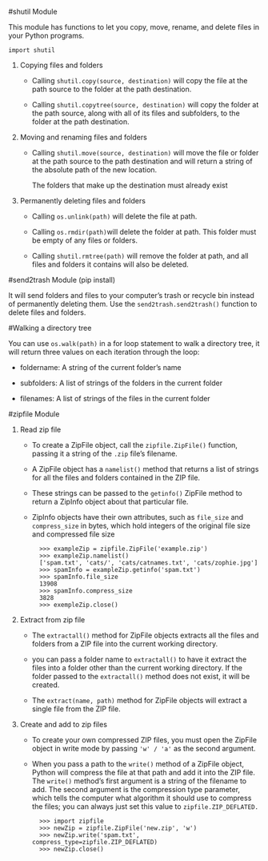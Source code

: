#shutil Module

This module has functions to let you copy, move, rename, and delete files in your Python programs. 

    import shutil

1. Copying files and folders

	- Calling `shutil.copy(source, destination)` will copy the file at the path source to the folder at the path destination.

	- Calling `shutil.copytree(source, destination)` will copy the folder at the path source, along with all of its files and subfolders, to the folder at the path destination.

2. Moving and renaming files and folders

	- Calling `shutil.move(source, destination)` will move the file or folder at the path source to the path destination and will return a string of the absolute path of the new location.

		The folders that make up the destination must already exist

3. Permanently deleting files and folders

	- Calling `os.unlink(path)` will delete the file at path.

	- Calling `os.rmdir(path)`will delete the folder at path. This folder must be empty of any files or folders.

	- Calling `shutil.rmtree(path)` will remove the folder at path, and all files and folders it contains will also be deleted.

#send2trash Module (pip install)

It will send folders and files to your computer’s trash or recycle bin instead of permanently deleting them.  Use the `send2trash.send2trash()` function to delete files and folders.

#Walking a directory tree

You can use `os.walk(path)` in a for loop statement to walk a directory tree, it will return three values on each iteration through the loop:

- foldername: A string of the current folder’s name

- subfolders: A list of strings of the folders in the current folder

- filenames: A list of strings of the files in the current folder

#zipfile Module

1. Read zip file

	- To create a ZipFile object, call the `zipfile.ZipFile()` function, passing it a string of the `.zip` file’s filename. 

	- A ZipFile object has a `namelist()` method that returns a list of strings for all the files and folders contained in the ZIP file. 	
	
	- These strings can be passed to the `getinfo()` ZipFile method to return a ZipInfo object about that particular file. 
	
	- ZipInfo objects have their own attributes, such as `file_size` and `compress_size` in bytes, which hold integers of the original file size and compressed file size


			>>> exampleZip = zipfile.ZipFile('example.zip')
			>>> exampleZip.namelist()
			['spam.txt', 'cats/', 'cats/catnames.txt', 'cats/zophie.jpg']
			>>> spamInfo = exampleZip.getinfo('spam.txt')
			>>> spamInfo.file_size
			13908
			>>> spamInfo.compress_size
			3828
			>>> exempleZip.close()

2. Extract from zip file

	- The `extractall()` method for ZipFile objects extracts all the files and folders from a ZIP file into the current working directory.

	- you can pass a folder name to `extractall()` to have it extract the files into a folder other than the current working directory. If the folder passed to the `extractall()` method does not exist, it will be created.

	- The `extract(name, path)` method for ZipFile objects will extract a single file from the ZIP file. 

3. Create and add to zip files

	- To create your own compressed ZIP files, you must open the ZipFile object in write mode by passing `'w' / 'a'` as the second argument.

	- When you pass a path to the `write()` method of a ZipFile object, Python will compress the file at that path and add it into the ZIP file. The `write()` method’s first argument is a string of the filename to add. The second argument is the compression type parameter, which tells the computer what algorithm it should use to compress the files; you can always just set this value to `zipfile.ZIP_DEFLATED.`
	
		    >>> import zipfile
    		>>> newZip = zipfile.ZipFile('new.zip', 'w')
    		>>> newZip.write('spam.txt', compress_type=zipfile.ZIP_DEFLATED)
    		>>> newZip.close() 
